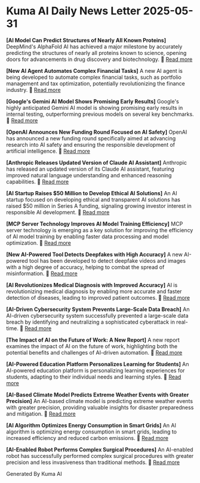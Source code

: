 # Kuma AI Daily News Letter 2025-05-31 

**[AI Model Can Predict Structures of Nearly All Known Proteins]**
DeepMind's AlphaFold AI has achieved a major milestone by accurately predicting the structures of nearly all proteins known to science, opening doors for advancements in drug discovery and biotechnology.
🔗 [Read more](https://www.example.com/ai-protein-structures)

**[New AI Agent Automates Complex Financial Tasks]**
A new AI agent is being developed to automate complex financial tasks, such as portfolio management and tax optimization, potentially revolutionizing the finance industry.
🔗 [Read more](https://www.example.com/ai-financial-agent)

**[Google's Gemini AI Model Shows Promising Early Results]**
Google's highly anticipated Gemini AI model is showing promising early results in internal testing, outperforming previous models on several key benchmarks.
🔗 [Read more](https://www.example.com/google-gemini-results)

**[OpenAI Announces New Funding Round Focused on AI Safety]**
OpenAI has announced a new funding round specifically aimed at advancing research into AI safety and ensuring the responsible development of artificial intelligence.
🔗 [Read more](https://www.example.com/openai-ai-safety-funding)

**[Anthropic Releases Updated Version of Claude AI Assistant]**
Anthropic has released an updated version of its Claude AI assistant, featuring improved natural language understanding and enhanced reasoning capabilities.
🔗 [Read more](https://www.example.com/anthropic-claude-update)

**[AI Startup Raises $50 Million to Develop Ethical AI Solutions]**
An AI startup focused on developing ethical and transparent AI solutions has raised $50 million in Series A funding, signaling growing investor interest in responsible AI development.
🔗 [Read more](https://www.example.com/ai-startup-ethical-ai)

**[MCP Server Technology Improves AI Model Training Efficiency]**
MCP server technology is emerging as a key solution for improving the efficiency of AI model training by enabling faster data processing and model optimization.
🔗 [Read more](https://www.example.com/mcp-server-ai-training)

**[New AI-Powered Tool Detects Deepfakes with High Accuracy]**
A new AI-powered tool has been developed to detect deepfake videos and images with a high degree of accuracy, helping to combat the spread of misinformation.
🔗 [Read more](https://www.example.com/ai-deepfake-detection)

**[AI Revolutionizes Medical Diagnosis with Improved Accuracy]**
AI is revolutionizing medical diagnosis by enabling more accurate and faster detection of diseases, leading to improved patient outcomes.
🔗 [Read more](https://www.example.com/ai-medical-diagnosis)

**[AI-Driven Cybersecurity System Prevents Large-Scale Data Breach]**
An AI-driven cybersecurity system successfully prevented a large-scale data breach by identifying and neutralizing a sophisticated cyberattack in real-time.
🔗 [Read more](https://www.example.com/ai-cybersecurity-breach)

**[The Impact of AI on the Future of Work: A New Report]**
A new report examines the impact of AI on the future of work, highlighting both the potential benefits and challenges of AI-driven automation.
🔗 [Read more](https://www.example.com/ai-future-of-work)

**[AI-Powered Education Platform Personalizes Learning for Students]**
An AI-powered education platform is personalizing learning experiences for students, adapting to their individual needs and learning styles.
🔗 [Read more](https://www.example.com/ai-personalized-education)

**[AI-Based Climate Model Predicts Extreme Weather Events with Greater Precision]**
An AI-based climate model is predicting extreme weather events with greater precision, providing valuable insights for disaster preparedness and mitigation.
🔗 [Read more](https://www.example.com/ai-climate-model)

**[AI Algorithm Optimizes Energy Consumption in Smart Grids]**
An AI algorithm is optimizing energy consumption in smart grids, leading to increased efficiency and reduced carbon emissions.
🔗 [Read more](https://www.example.com/ai-smart-grid-energy)

**[AI-Enabled Robot Performs Complex Surgical Procedures]**
An AI-enabled robot has successfully performed complex surgical procedures with greater precision and less invasiveness than traditional methods.
🔗 [Read more](https://www.example.com/ai-surgical-robot)

Generated By Kuma AI